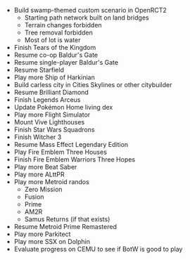 - Build swamp-themed custom scenario in OpenRCT2
  - Starting path network built on land bridges
  - Terrain changes forbidden
  - Tree removal forbidden
  - Most of lot is water
- Finish Tears of the Kingdom
- Resume co-op Baldur's Gate
- Resume single-player Baldur's Gate
- Resume Starfield
- Play more Ship of Harkinian
- Build carless city in Cities Skylines or other citybuilder
- Resume Brilliant Diamond
- Finish Legends Arceus
- Update Pokémon Home living dex
- Play more Flight Simulator
- Mount Vive Lighthouses
- Finish Star Wars Squadrons
- Finish Witcher 3
- Resume Mass Effect Legendary Edition
- Play Fire Emblem Three Houses
- Finish Fire Emblem Warriors Three Hopes
- Play more Beat Saber
- Play more ALttPR
- Play more Metroid randos
  - Zero Mission
  - Fusion
  - Prime
  - AM2R
  - Samus Returns (if that exists)
- Resume Metroid Prime Remastered
- Play more Parkitect
- Play more SSX on Dolphin
- Evaluate progress on CEMU to see if BotW is good to play